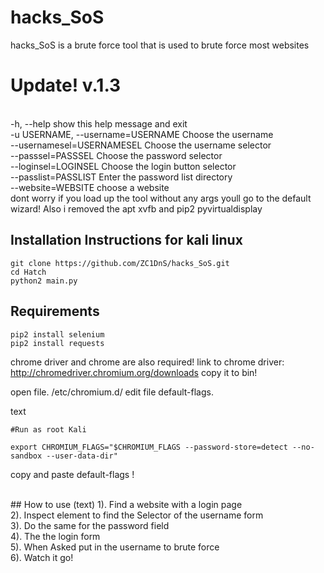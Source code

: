 # hacks_SoS
hacks_SoS is a brute force tool that is used to brute force most websites

# Update! v.1.3
<br>
  -h, --help            show this help message and exit<br>
  -u USERNAME, --username=USERNAME Choose the username<br>
  --usernamesel=USERNAMESEL Choose the username selector<br>
  --passsel=PASSSEL     Choose the password selector<br>
  --loginsel=LOGINSEL   Choose the login button selector<br>
  --passlist=PASSLIST   Enter the password list directory<br>
  --website=WEBSITE     choose a website<br>
dont worry if you load up the tool without any args youll go to the default wizard!
Also i removed the apt xvfb and pip2 pyvirtualdisplay


## Installation Instructions for kali linux
```
git clone https://github.com/ZC1DnS/hacks_SoS.git
cd Hatch
python2 main.py
```

## Requirements
```
pip2 install selenium
pip2 install requests
```
chrome driver and chrome are also required!
link to chrome driver: http://chromedriver.chromium.org/downloads
copy it to bin!

open file. /etc/chromium.d/  edit file default-flags.

text 
```
#Run as root Kali 

export CHROMIUM_FLAGS="$CHROMIUM_FLAGS --password-store=detect --no-sandbox --user-data-dir" 

```
copy and paste default-flags !



<br>
## How to use (text)
1). Find a website with a login page<br>
2). Inspect element to find the Selector of the username form<br>
3). Do the same for the password field<br>
4). The the login form <br>
5). When Asked put in the username to brute force<br>
6). Watch it go!



